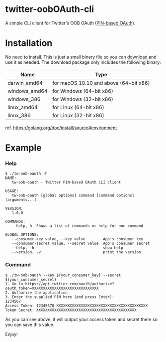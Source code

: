 # twitter-oobOAuth-cli
A simple CLI client for Twitter's OOB OAuth ([PIN-based OAuth](https://developer.twitter.com/en/docs/basics/authentication/overview/pin-based-oauth)).


# Installation

No need to install. This is just a small binary file so you can [download](https://github.com/smaeda-ks/twitter-oobOAuth-cli/releases) and use it as needed. The download package only includes the following binary:

|Name|Type|
|---|---|
|darwin_amd64|for macOS 10.10 and above (64-bit x86)|
|windows_amd64|for Windows (64-bit x86)|
|windows_386|for Windows (32-bit x86)|
|linux_amd64|for Linux (64-bit x86)|
|linux_386|for Linux (32-bit x86)|

ref. https://golang.org/doc/install/source#environment

# Example

### Help

```text
$ ./tw-oob-oauth -h
NAME:
   tw-oob-oauth - Twitter PIN-based OAuth CLI client

USAGE:
   tw-oob-oauth [global options] command [command options] [arguments...]

VERSION:
   1.0.0

COMMANDS:
     help, h  Shows a list of commands or help for one command

GLOBAL OPTIONS:
   --consumer-key value, --key value        App's consumer key
   --consumer-secret value, --secret value  App's consumer secret
   --help, -h                               show help
   --version, -v                            print the version
```

### Command

```text
$ ./tw-oob-oauth --key ${your_consumer_key} --secret ${your_consumer_secret}
1. Go to https://api.twitter.com/oauth/authorize?oauth_token=XXXXXXXXXXXXXXXXXXXXXXXXXXXXXX
2. Authorize the application
3. Enter the supplied PIN here (and press Enter):
1234567
Access Token: 12345678-XXXXXXXXXXXXXXXXXXXXXXXXXXXXXXXXXXXXXXXXX
Token Secret: XXXXXXXXXXXXXXXXXXXXXXXXXXXXXXXXXXXXXXXXXXXXX
```

As you can see above, it will output your access token and secret there so you can save this value.

Enjoy!
